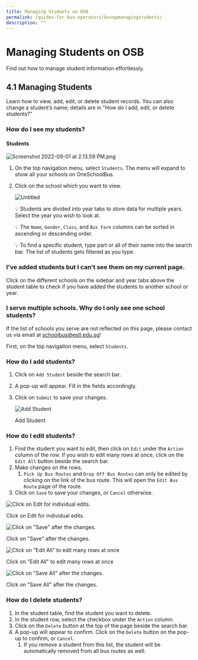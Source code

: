 ```yaml
---
title: Managing Students on OSB
permalink: /guides-for-bus-operators/busopmanagingstudents/
description: ""
---
```

# Managing Students on OSB 
Find out how to manage student information effortlessly.

## 4.1 Managing Students
Learn how to view, add, edit, or delete student records.
You can also change a student’s name; details are in "How do I add, edit, or delete students?"

### How do I see my students?

#### Students

![Screenshot 2022-09-01 at 2.13.59 PM.png](https://s3-us-west-2.amazonaws.com/secure.notion-static.com/8342ea08-cfaa-4791-a63f-921eda4c6adc/Screenshot_2022-09-01_at_2.13.59_PM.png)

1. On the top navigation menu, select `Students`. The menu will expand to show all your schools on OneSchoolBus. 
2. Click on the school which you want to view.
    
    ![Untitled](https://s3-us-west-2.amazonaws.com/secure.notion-static.com/f3afe355-1ff4-4fa0-a630-48d1a68042d0/Untitled.png)
    
    💡 Students are divided into year tabs to store data for multiple years. Select the year you wish to look at.
    
    💡 The `Name`, `Gender`, `Class`, and `Bus Fare` columns can be sorted in ascending or descending order.
    
    💡 To find a specific student, type part or all of their name into the search bar. The list of students gets filtered as you type.

### I've added students but I can't see them on my current page.

Click on the different schools on the sidebar and year tabs above the student table to check if you have added the students to another school or year. 

### I serve multiple schools. Why do I only see one school students?

If the list of schools you serve are not reflected on this page, please contact us via email at schoolbus@estl.edu.sg!

First, on the top navigation menu, select `Students`. 

### How do I add students?

1. Click on `Add Student` beside the search bar.
2. A pop-up will appear. Fill in the fields accordingly. 
3. Click on `Submit` to save your changes.
    
    ![Add Student](https://s3-us-west-2.amazonaws.com/secure.notion-static.com/bb74e65e-310b-4ce4-8322-9f0e6c1e7db7/Screenshot_2021-09-20_at_5.43.33_PM.png)
    
    Add Student    

### How do I edit students?

1. Find the student you want to edit, then click on `Edit` under the `Action` column of the row. If you wish to edit many rows at once, click on the `Edit All` button beside the search bar.
2. Make changes on the rows. 
    1. `Pick Up Bus Routes` and `Drop Off Bus Routes` can only be edited by clicking on the link of the bus route. This will open the `Edit Bus Route` page of the route.
3. Click on `Save` to save your changes, or `Cancel` otherwise.

![Click on Edit for individual edits.](https://s3-us-west-2.amazonaws.com/secure.notion-static.com/6bb417b3-fdeb-490b-bd00-ed4cbf3b8d1c/Screenshot_2021-09-20_at_5.53.28_PM.png)

Click on Edit for individual edits.

![Click on "Save" after the changes.](https://s3-us-west-2.amazonaws.com/secure.notion-static.com/07fbad96-fea0-4e5a-bdd1-3b16d212e40c/Screenshot_2021-09-20_at_5.54.07_PM.png)

Click on "Save" after the changes.

![Click on "Edit All" to edit many rows at once](https://s3-us-west-2.amazonaws.com/secure.notion-static.com/3e248b6d-032c-4649-aa98-1919b1c29d01/Screenshot_2021-09-20_at_5.55.46_PM.png)

Click on "Edit All" to edit many rows at once

![Click on "Save All" after the changes.](https://s3-us-west-2.amazonaws.com/secure.notion-static.com/7314b43c-660a-4cde-84b7-732fa8811b70/Screenshot_2021-09-20_at_5.56.08_PM.png)

Click on "Save All" after the changes.

### How do I delete students?

1. In the student table, find the student you want to delete.
2. In the student row, select the checkbox under the `Action` column.
3. Click on the `Delete` button at the top of the page beside the search bar. 
4. A pop-up will appear to confirm. Click on the `Delete` button on the pop-up to confirm, or `Cancel`.
    1. If you remove a student from this list, the student will be automatically removed from all bus routes as well.
